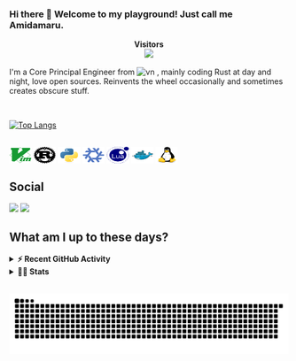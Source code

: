 ### Hi there 👋 Welcome to my playground! Just call me Amidamaru.

<p align="center">
  <b>Visitors</b><br>
  <img src="https://profile-counter.glitch.me/thaodt/count.svg" />
</p>

I'm a Core Principal Engineer from <img src="https://static.dwcdn.net/css/flag-icons/flags/4x3/vn.svg" alt="vn" height="25"/> , 
mainly coding Rust at day and night, love open sources. Reinvents the wheel occasionally and sometimes creates obscure stuff.

<br>

[![Top Langs](https://github-readme-stats.vercel.app/api/top-langs/?username=thaodt&layout=compact&theme=gotham&cache_seconds=86400)](https://github.com/thaodt/thaodt)


<div style="display: inline_block"><br>
  <img align="center" alt="thaodt-nvim" height="30" width="40" src="https://raw.githubusercontent.com/devicons/devicon/master/icons/vim/vim-plain.svg">
  <img align="center" alt="thaodt-rust" height="30" width="40" src="https://raw.githubusercontent.com/devicons/devicon/master/icons/rust/rust-plain.svg">
  <img align="center" alt="thaodt-python" height="30" width="40" src="https://raw.githubusercontent.com/devicons/devicon/master/icons/python/python-original.svg">
  <img align="center" alt="thaodt-nix" height="30" width="40" src="https://raw.githubusercontent.com/devicons/devicon/master/icons/nixos/nixos-plain.svg">  
  <img align="center" alt="thaodt-lua" height="30" width="40" src="https://raw.githubusercontent.com/devicons/devicon/master/icons/lua/lua-plain-wordmark.svg">
  <img align="center" alt="thaodt-docker" height="30" width="40" src="https://raw.githubusercontent.com/devicons/devicon/master/icons/docker/docker-original.svg">
  <img align="center" alt="thaodt-linux" height="30" width="40" src="https://raw.githubusercontent.com/devicons/devicon/master/icons/linux/linux-original.svg">
</div>

## Social

<div>
  <a href="https://twitter.com/dreamsparkis" target="_blank"><img src="https://img.shields.io/badge/-Twitter-%23E4405F?style=for-the-badge&logo=twitter&logoColor=white" target="_blank"></a>
  <a href = "mailto:ardtimeit@gmail.com"><img src="https://img.shields.io/badge/-Gmail-%23333?style=for-the-badge&logo=gmail&logoColor=white" target="_blank"></a>

</div>

## What am I up to these days?
<details>
  <summary><b>⚡ Recent GitHub Activity</b></summary>
    <p>

<!--START_SECTION:activity-->
1. 🗣 Commented on [#83](https://github.com/rosenpass/rosenpass/issues/83#issuecomment-1916003726) in [rosenpass/rosenpass](https://github.com/rosenpass/rosenpass)
2. 🗣 Commented on [#83](https://github.com/rosenpass/rosenpass/issues/83#issuecomment-1912404930) in [rosenpass/rosenpass](https://github.com/rosenpass/rosenpass)
3. 🗣 Commented on [#83](https://github.com/rosenpass/rosenpass/issues/83#issuecomment-1910656271) in [rosenpass/rosenpass](https://github.com/rosenpass/rosenpass)
4. 🗣 Commented on [#83](https://github.com/rosenpass/rosenpass/issues/83#issuecomment-1910560220) in [rosenpass/rosenpass](https://github.com/rosenpass/rosenpass)
5. 🎉 Merged PR [#16](https://github.com/thaodt/feeds-reader/pull/16) in [thaodt/feeds-reader](https://github.com/thaodt/feeds-reader)
6. 🗣 Commented on [#224](https://github.com/rosenpass/rosenpass/pull/224#issuecomment-1875555825) in [rosenpass/rosenpass](https://github.com/rosenpass/rosenpass)
7. 🗣 Commented on [#2526](https://github.com/GreptimeTeam/greptimedb/pull/2526#issuecomment-1874789495) in [GreptimeTeam/greptimedb](https://github.com/GreptimeTeam/greptimedb)
8. 🗣 Commented on [#224](https://github.com/rosenpass/rosenpass/pull/224#issuecomment-1871728541) in [rosenpass/rosenpass](https://github.com/rosenpass/rosenpass)
9. 🗣 Commented on [#224](https://github.com/rosenpass/rosenpass/pull/224#issuecomment-1870786283) in [rosenpass/rosenpass](https://github.com/rosenpass/rosenpass)
10. 🗣 Commented on [#125](https://github.com/cloudwego/volo/issues/125#issuecomment-1868684587) in [cloudwego/volo](https://github.com/cloudwego/volo)
<!--END_SECTION:activity-->
  </p>
</details>


<details>
  <summary><b>👨‍💻 Stats</b></summary>
  <p align="center">
    <a>
      <img align="center" src="https://gist.githubusercontent.com/thaodt/1db1d598a9e4550fa45eaede87135b3b/raw/97f3e5e943703e61b223dbc8cfa33ae9a5beb97b/github-metrics.svg"/>
    </a>
  </p>
</details>
<br>
<p align="center">
  <img width="600" src="https://raw.githubusercontent.com/thaodt/thaodt/master/assets/github-snake.svg" />
</p>
